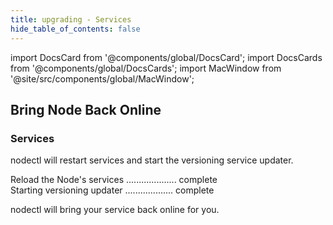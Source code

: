 ```yaml
---
title: upgrading - Services
hide_table_of_contents: false
---
```

<intro-end />

import DocsCard from '@components/global/DocsCard';
import DocsCards from '@components/global/DocsCards';
import MacWindow from '@site/src/components/global/MacWindow';

<head>
  <title>MainNet 2.0 Automation with nodectl</title>
  <meta
    name="description"
    content="MainNet 2.0 Automation - Upgrade Tessellation with nodectl"
  />
</head>

## Bring Node Back Online

### Services

nodectl will restart services and start the versioning service updater.

<MacWindow>
Reload the Node's services .................... complete <br />
Starting versioning updater ................... complete <br /> 
</MacWindow>

nodectl will bring your service back online for you.